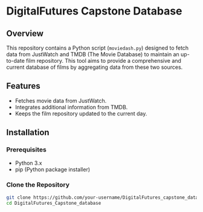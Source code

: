 # DigitalFutures Capstone Database

## Overview

This repository contains a Python script (`moviedash.py`) designed to fetch data from JustWatch and TMDB (The Movie Database) to maintain an up-to-date film repository. This tool aims to provide a comprehensive and current database of films by aggregating data from these two sources.

## Features

- Fetches movie data from JustWatch.
- Integrates additional information from TMDB.
- Keeps the film repository updated to the current day.

## Installation

### Prerequisites

- Python 3.x
- pip (Python package installer)

### Clone the Repository

```bash
git clone https://github.com/your-username/DigitalFutures_capstone_database.git
cd DigitalFutures_Capstone_database
